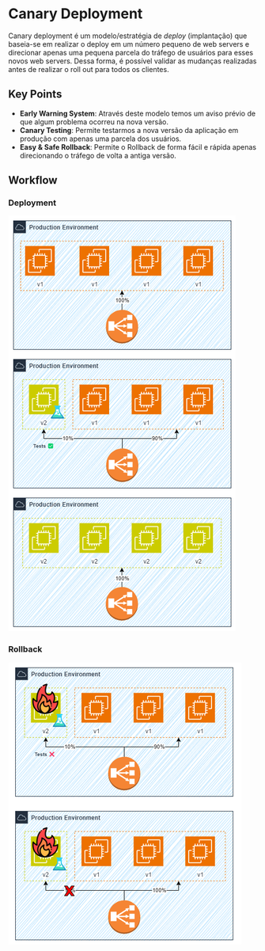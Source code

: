 # Canary Deployment

Canary deployment é um modelo/estratégia de *deploy* (implantação) que baseia-se em realizar o deploy em um número pequeno de web servers e direcionar apenas uma pequena parcela do tráfego de usuários para esses novos web servers. Dessa forma, é possível validar as mudanças realizadas antes de realizar o roll out para todos os clientes.

## Key Points

- **Early Warning System**: Através deste modelo temos um aviso prévio de que algum problema ocorreu na nova versão.
- **Canary Testing**: Permite testarmos a nova versão da aplicação em produção com apenas uma parcela dos usuários.
- **Easy & Safe Rollback**: Permite o Rollback de forma fácil e rápida apenas direcionando o tráfego de volta a antiga versão.

## Workflow

### Deployment

![canary-deployment](../../../../../diagrams/canary-deployment-drawio.png)

### Rollback

![canary-deployment-rollback](../../../../../diagrams/canary-deployment-rollback-drawio.png)
